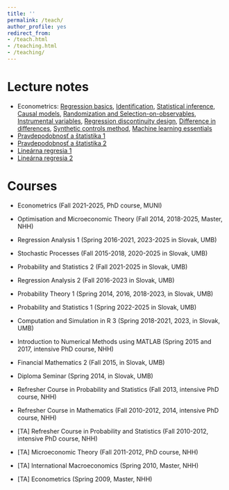 ```yaml
---
title: ''
permalink: /teach/
author_profile: yes
redirect_from:
- /teach.html
- /teaching.html
- /teaching/
---
```


# Lecture notes

-   Econometrics: [Regression basics](http://lukaslaffers.github.io/files/econx_1_LL_2.pdf), [Identification](http://lukaslaffers.github.io/files/econx_2a_LL_handout.pdf), [Statistical inference](http://lukaslaffers.github.io/files/econx_2b_LL_handout.pdf), [Causal models](http://lukaslaffers.github.io/files/econx_3a_LL_handout.pdf), [Randomization and Selection-on-observables](http://lukaslaffers.github.io/files/econx_3b_LL_handout.pdf), [Instrumental variables](http://lukaslaffers.github.io/files/econx_4_IV_LL_handout.pdf), [Regression discontinuity design](http://lukaslaffers.github.io/files/econx_5a_LL_handout.pdf), [Difference in differences](http://lukaslaffers.github.io/files/econx_5b_LL_handout.pdf), [Synthetic controls method](http://lukaslaffers.github.io/files/econx_6a_LL_handout.pdf), [Machine learning essentials](http://lukaslaffers.github.io/files/econx_6b_LL_handout.pdf)
-   [Pravdepodobnosť a štatistika 1](https://lukaslaffers.github.io/pas1/)
-   [Pravdepodobnosť a štatistika 2](https://lukaslaffers.github.io/pas2/)
-   [Lineárna regresia 1](http://lukaslaffers.github.io/files/MAR1_poznamkyMain.pdf)
-   [Lineárna regresia 2](http://lukaslaffers.github.io/files/MAR2_all.pdf)
 
# Courses

-   Econometrics (Fall 2021-2025, PhD course, MUNI)
-   Optimisation and Microeconomic Theory (Fall 2014, 2018-2025, Master, NHH)
-   Regression Analysis 1 (Spring 2016-2021, 2023-2025 in Slovak, UMB)
-   Stochastic Processes (Fall 2015-2018, 2020-2025 in Slovak, UMB)
-   Probability and Statistics 2 (Fall 2021-2025 in Slovak, UMB)


-   Regression Analysis 2 (Fall 2016-2023 in Slovak, UMB)
-   Probability Theory 1 (Spring 2014, 2016, 2018-2023, in Slovak, UMB)
-   Probability and Statistics 1 (Spring 2022-2025 in Slovak, UMB)
-   Computation and Simulation in R 3 (Spring 2018-2021, 2023, in Slovak, UMB)
-   Introduction to Numerical Methods using MATLAB (Spring 2015 and 2017, intensive PhD course, NHH)
-   Financial Mathematics 2 (Fall 2015, in Slovak, UMB)
-   Diploma Seminar (Spring 2014, in Slovak, UMB)
-   Refresher Course in Probability and Statistics (Fall 2013, intensive PhD course, NHH)
-   Refresher Course in Mathematics (Fall 2010-2012, 2014, intensive PhD course, NHH)
-   [TA] Refresher Course in Probability and Statistics (Fall 2010-2012, intensive PhD course, NHH)
-   [TA] Microeconomic Theory (Fall 2011-2012, PhD course, NHH)
-   [TA] International Macroeconomics (Spring 2010, Master, NHH)
-   [TA] Econometrics (Spring 2009, Master, NHH)
